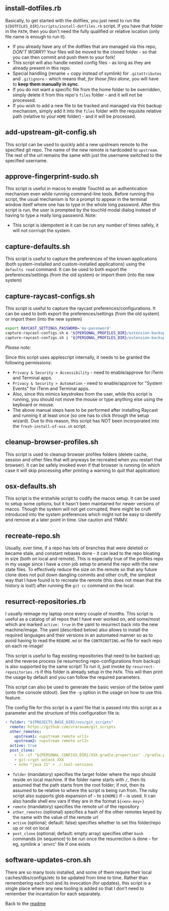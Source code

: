 ## install-dotfiles.rb

Basically, to get started with the dotfiles, you just need to run the `${DOTFILES_DIR}/scripts/install-dotfiles.rb` script. If you have that folder in the `PATH`, then you don't need the fully qualified or relative location (only file name is enough to run it).

* If you already have any of the dotfiles that are managed via this repo, *DON'T WORRY!* Your files will be moved to the cloned folder - so that you can then commit and push them to your fork!
* This script will also handle nested config files - as long as they are already present in this repo.
* Special handling (rename + copy instead of symlink) for `.gitattributes` and `.gitignore` - which means that, *for those files alone*, you will have to **keep them manually in sync**.
* If you do not want a specific file from the home folder to be overridden, simply delete it from this repo's `files` folder - and it will not be processed.
* If you wish to add a new file to be tracked and managed via this backup mechanism, simply add it into the `files` folder with the requisite relative path (relative to your `HOME` folder) - and it will be processed.

## add-upstream-git-config.sh

This script can be used to quickly add a new upstream remote to the specified git repo. The name of the new remote is hardcoded to `upstream`. The rest of the url remains the same with just the username switched to the specified username.

## approve-fingerprint-sudo.sh

This script is useful in macos to enable TouchId as an authentication mechanism even while running command-line tools. Before running this script, the usual mechanism is for a prompt to appear in the terminal window itself where one has to type in the whole long password. After this script is run, the user is prompted by the touchId modal dialog instead of having to type a really long password.
Note:

* This script is idempotent ie it can be run any number of times safely, it will not corrrupt the system.

## capture-defaults.sh

This script is useful to capture the preferences of the known applications (both system-installed and custom-installed applications) using the `defaults read` command. It can be used to both export the preferences/settings (from the old system) or import them (into the new system)

## capture-raycast-configs.sh

This script is useful to capture the raycast preferences/configurations. It can be used to both export the preferences/settings (from the old system) or import them (into the new system)

  ```bash
  export RAYCAST_SETTINGS_PASSWORD='my-passoword'
  capture-raycast-configs.sh e "${PERSONAL_PROFILES_DIR}/extension-backups"
  capture-raycast-configs.sh i "${PERSONAL_PROFILES_DIR}/extension-backups"
  ```

*Please note:*

Since this script uses applescript internally, it needs to be granted the following permissions:

* `Privacy & Security > Accessibility` - need to enable/approve for iTerm and Terminal apps.
* `Privacy & Security > Automation` - need to enable/approve for "System Events" for iTerm and Terminal apps.
* Also, since this mimics keystrokes from the user, while this script is running, you should not move the mouse or type anything else using the keyboard or mouse.
* The above manual steps have to be performed after installing Raycast and running it at least once (so one has to click through the setup wizard). Due to this reason, this script has NOT been incorporated into the `fresh-install-of-osx.sh` script.

## cleanup-browser-profiles.sh

This script is used to cleanup browser profiles folders (delete cache, session and other files that will anyways be recreated when you restart that browser). It can be safely invoked even if that browser is running (in which case it will skip processing after printing a warning to quit that application)

## osx-defaults.sh

This script is the erstwhile script to codify the macos setup. It can be used to setup some options, but it hasn't been maintained for newer versions of macos. Though the system will not get corrupted, there might be cruft introduced into the system preferences which might not be easy to identify and remove at a later point in time. Use caution and YMMV.

## recreate-repo.sh

Usually, over time, if a repo has lots of branches that were deleted or became stale, and constant rebases done - it can lead to the repo bloating in size (both on local and remote). This is especially true of the profiles repo in my usage since I have a cron job setup to amend the repo with the new state files. To effectively reduce the size on the remote so that any future clone does not pull down dangling commits and other cruft, the simplest way that I have found is to recreate the remote (this does not mean that the history is lost!) after running the `git cc` command on the local.

## resurrect-repositories.rb

I usually reimage my laptop once every couple of months. This script is useful as a catalog of all repos that I have ever worked on, and some/most which are marked `active: true` in the yaml to resurrect back into the new machine/image. The yaml (described below) also allows to install the required languages and their versions in an automated manner so as to avoid having to read the `README.md` or the `CONTRIBUTING.md` file for each repo on each re-image!

This script is useful to flag existing repositories that need to be backed up; and the reverse process (ie resurrecting repo-configurations from backup) is also supported by the same script!
To run it, just invoke by `resurrect-repositories.rb` if this folder is already setup in the `PATH`. This will then print the usage by default and you can follow the required parameters.

This script can also be used to generate the basic version of the below yaml (onto the console stdout). See the `-g` option in the usage on how to use this feature.

The config file for this script is a yaml file that is passed into this script as a parameter and the structure of this configuration file is:

```yaml
- folder: "${PROJECTS_BASE_DIR}/oss/git_scripts"
  remote: https://github.com/vraravam/git_scripts
  other_remotes:
    upstream1: <upstream remote url1>
    upstream2: <upstream remote url2>
  active: true
  post_clone:
    - ln -sf "${PERSONAL_CONFIGS_DIR}/XXX.gradle.properties" ./gradle.properties
    - git-crypt unlock XXX
    - echo "java 21" > ./.tool-versions
```

* `folder` (mandatory) specifies the target folder where the repo should reside on local machine. If the folder name starts with `/`, then its assumed that the path starts from the root folder; if not, then its assumed to be relative to where the script is being run from. The ruby script also supports glob expansion of `~` to `${HOME}` if `~` is used. It can also handle shell env vars if they are in the format `${<env-key>}`
* `remote` (mandatory) specifies the remote url of the repository
* `other_remotes` (optional) specifies a hash of the other remotes keyed by the name with the value of the remote url
* `active` (optional; default: false) specifies whether to set this folder/repo up or not on local
* `post_clone` (optional; default: empty array) specifies other `bash` commands (in sequence) to be run once the resurrection is done - for eg, symlink a '.envrc' file if one exists

## software-updates-cron.sh

There are so many tools installed, and some of them require their local caches/dbs/configs/etc to be updated from time to time. Rather than remembering each tool and its invocation (for updates), this script is a single place where any new tooling is added so that I don't need to remember the incantation for each separately.

Back to the [readme](README.md#extrasdetails)
